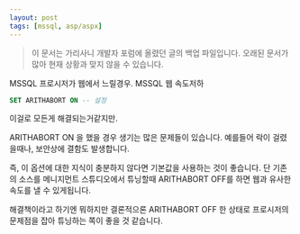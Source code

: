 ```yaml
---
layout: post
tags: [mssql, asp/aspx]
---
```


> 이 문서는 가리사니 개발자 포럼에 올렸던 글의 백업 파일입니다.
오래된 문서가 많아 현재 상황과 맞지 않을 수 있습니다.


MSSQL 프로시저가 웹에서 느릴경우.
MSSQL 웹 속도저하

``` sql
SET ARITHABORT ON -- 설정
```
이걸로 모든게 해결되는거같지만.

ARITHABORT ON 을 했을 경우 생기는 많은 문제들이 있습니다.
예를들어 락이 걸렸을때나, 보안상에 결함도 발생합니다.

즉, 이 옵션에 대한 지식이 충분하지 않다면 기본값을 사용하는 것이 좋습니다.
단 기존의 소스를 메니지먼트 스튜디오에서 튜닝할때 ARITHABORT OFF를 하면 웹과 유사한속도를 낼 수 있게됩니다.

해결책이라고 하기엔 뭐하지만 결론적으론  ARITHABORT OFF 한 상태로 프로시저의 문제점을 잡아 튜닝하는 쪽이 좋을 것 같습니다.